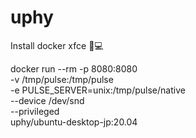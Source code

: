 # uphy
Install docker  xfce 📱💻




docker run --rm -p 8080:8080 \
  -v /tmp/pulse:/tmp/pulse \
  -e PULSE_SERVER=unix:/tmp/pulse/native \
  --device /dev/snd \
  --privileged \
  uphy/ubuntu-desktop-jp:20.04
